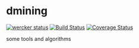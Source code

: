 dmining
=======

[![wercker status](https://app.wercker.com/status/96ee3d4c36cd0a7b30285c03be8edd66/s/ "wercker status")](https://app.wercker.com/project/byKey/96ee3d4c36cd0a7b30285c03be8edd66)
[![Build Status](https://travis-ci.org/aliciawyy/dmining.svg?branch=master)](https://travis-ci.org/aliciawyy/dmining)
[![Coverage Status](https://coveralls.io/repos/github/aliciawyy/dmining/badge.svg?branch=master)](https://coveralls.io/github/aliciawyy/dmining?branch=master)

some tools and algorithms
